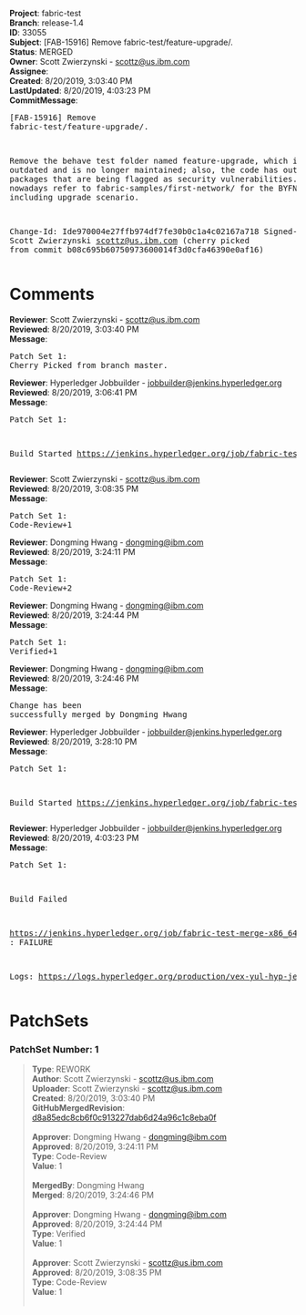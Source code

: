 <strong>Project</strong>: fabric-test<br><strong>Branch</strong>: release-1.4<br><strong>ID</strong>: 33055<br><strong>Subject</strong>: [FAB-15916] Remove fabric-test/feature-upgrade/.<br><strong>Status</strong>: MERGED<br><strong>Owner</strong>: Scott Zwierzynski - scottz@us.ibm.com<br><strong>Assignee</strong>:<br><strong>Created</strong>: 8/20/2019, 3:03:40 PM<br><strong>LastUpdated</strong>: 8/20/2019, 4:03:23 PM<br><strong>CommitMessage</strong>:<br><pre>[FAB-15916] Remove fabric-test/feature-upgrade/.

Remove the behave test folder named
feature-upgrade, which is outdated
and is no longer maintained; also, the code
has outdated packages that are being flagged
as security vulnerabilities. People nowadays
refer to fabric-samples/first-network/ for
the BYFN sample including upgrade scenario.

Change-Id: Ide970004e27ffb974df7fe30b0c1a4c02167a718
Signed-off-by: Scott Zwierzynski <scottz@us.ibm.com>
(cherry picked from commit b08c695b60750973600014f3d0cfa46390e0af16)
</pre><h1>Comments</h1><strong>Reviewer</strong>: Scott Zwierzynski - scottz@us.ibm.com<br><strong>Reviewed</strong>: 8/20/2019, 3:03:40 PM<br><strong>Message</strong>: <pre>Patch Set 1: Cherry Picked from branch master.</pre><strong>Reviewer</strong>: Hyperledger Jobbuilder - jobbuilder@jenkins.hyperledger.org<br><strong>Reviewed</strong>: 8/20/2019, 3:06:41 PM<br><strong>Message</strong>: <pre>Patch Set 1:

Build Started https://jenkins.hyperledger.org/job/fabric-test-verify-x86_64/3342/</pre><strong>Reviewer</strong>: Scott Zwierzynski - scottz@us.ibm.com<br><strong>Reviewed</strong>: 8/20/2019, 3:08:35 PM<br><strong>Message</strong>: <pre>Patch Set 1: Code-Review+1</pre><strong>Reviewer</strong>: Dongming Hwang - dongming@ibm.com<br><strong>Reviewed</strong>: 8/20/2019, 3:24:11 PM<br><strong>Message</strong>: <pre>Patch Set 1: Code-Review+2</pre><strong>Reviewer</strong>: Dongming Hwang - dongming@ibm.com<br><strong>Reviewed</strong>: 8/20/2019, 3:24:44 PM<br><strong>Message</strong>: <pre>Patch Set 1: Verified+1</pre><strong>Reviewer</strong>: Dongming Hwang - dongming@ibm.com<br><strong>Reviewed</strong>: 8/20/2019, 3:24:46 PM<br><strong>Message</strong>: <pre>Change has been successfully merged by Dongming Hwang</pre><strong>Reviewer</strong>: Hyperledger Jobbuilder - jobbuilder@jenkins.hyperledger.org<br><strong>Reviewed</strong>: 8/20/2019, 3:28:10 PM<br><strong>Message</strong>: <pre>Patch Set 1:

Build Started https://jenkins.hyperledger.org/job/fabric-test-merge-x86_64/742/</pre><strong>Reviewer</strong>: Hyperledger Jobbuilder - jobbuilder@jenkins.hyperledger.org<br><strong>Reviewed</strong>: 8/20/2019, 4:03:23 PM<br><strong>Message</strong>: <pre>Patch Set 1:

Build Failed 

https://jenkins.hyperledger.org/job/fabric-test-merge-x86_64/742/ : FAILURE

Logs: https://logs.hyperledger.org/production/vex-yul-hyp-jenkins-3/fabric-test-merge-x86_64/742</pre><h1>PatchSets</h1><h3>PatchSet Number: 1</h3><blockquote><strong>Type</strong>: REWORK<br><strong>Author</strong>: Scott Zwierzynski - scottz@us.ibm.com<br><strong>Uploader</strong>: Scott Zwierzynski - scottz@us.ibm.com<br><strong>Created</strong>: 8/20/2019, 3:03:40 PM<br><strong>GitHubMergedRevision</strong>: [d8a85edc8cb6f0c913227dab6d24a96c1c8eba0f](https://github.com/hyperledger/fabric-test/commit/d8a85edc8cb6f0c913227dab6d24a96c1c8eba0f)<br><br><strong>Approver</strong>: Dongming Hwang - dongming@ibm.com<br><strong>Approved</strong>: 8/20/2019, 3:24:11 PM<br><strong>Type</strong>: Code-Review<br><strong>Value</strong>: 1<br><br><strong>MergedBy</strong>: Dongming Hwang<br><strong>Merged</strong>: 8/20/2019, 3:24:46 PM<br><br><strong>Approver</strong>: Dongming Hwang - dongming@ibm.com<br><strong>Approved</strong>: 8/20/2019, 3:24:44 PM<br><strong>Type</strong>: Verified<br><strong>Value</strong>: 1<br><br><strong>Approver</strong>: Scott Zwierzynski - scottz@us.ibm.com<br><strong>Approved</strong>: 8/20/2019, 3:08:35 PM<br><strong>Type</strong>: Code-Review<br><strong>Value</strong>: 1<br><br></blockquote>